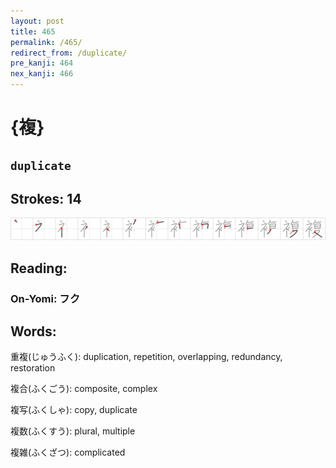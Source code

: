 ```yaml
---
layout: post
title: 465
permalink: /465/
redirect_from: /duplicate/
pre_kanji: 464
nex_kanji: 466
---
```


# {複}

## `duplicate`

## Strokes: 14

<div class="stroke"><img src="../images/E8A487.png" /></div>

## Reading:

### On-Yomi: フク

## Words:

重複(じゅうふく): duplication, repetition, overlapping, redundancy, restoration

複合(ふくごう): composite, complex

複写(ふくしゃ): copy, duplicate

複数(ふくすう): plural, multiple

複雑(ふくざつ): complicated
